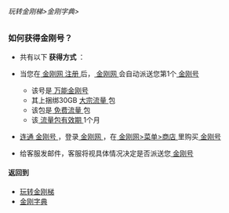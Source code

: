 ###### 玩转金刚梯>金刚字典>
### 如何获得金刚号？

- 共有以下<strong> 获得方式 </strong>：

- 当您在[ 金刚网 ]()[ 注册 ]()后，[ 金刚网 ]()会自动派送您第1个[ 金刚号 ]()
  - 该号是[ 万能金刚号 ]()
  - 其上捆绑30GB [ 大宗流量 ]()包
  - 该包是[ 免费流量 ]()包
  - 该[ 流量包有效期 ]()1个月
- [ 连通 ]()[ 金刚号 ]()，登录[ 金刚网 ]()，在[ 金刚网>菜单>商店 ](https://www.atozitpro.net/zh/shop/)里购买[ 金刚号 ]()
- 给客服发邮件，客服将视具体情况决定是否派送您[ 金刚号 ]()


#### 返回到
- [玩转金刚梯](https://github.com/a2zitpro/web/blob/master/LadderFree/A.md)
- [金刚字典](https://github.com/a2zitpro/web/blob/master/LadderFree/kkDictionary/KKDictionary.md)


